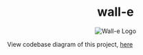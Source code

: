 <div align="center">
  <h1>wall-e</h1>
  <img src="https://user-images.githubusercontent.com/53504602/141694501-cd89e083-3f0f-4444-a40f-5fc8618da3c5.jpg" alt="Wall-e Logo" title="Wall-e" />
</div>

View codebase diagram of this project, [here](https://app.codesee.io/maps/public/8535b1b0-4bc2-11ec-a044-395fbd6c239e)
